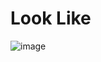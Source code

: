 # Look Like
![image](https://github.com/user-attachments/assets/e54a87da-6c1c-4899-a6ea-bbed4075ec77)
